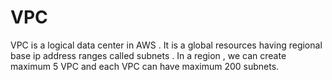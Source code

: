 # VPC
VPC is a logical data center in AWS . It is  a global resources having regional base ip address ranges called subnets . In a region , we can create maximum 5 VPC and each VPC can have maximum 200 subnets. 
